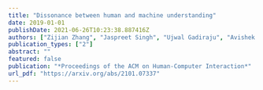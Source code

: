 ```yaml
---
title: "Dissonance between human and machine understanding"
date: 2019-01-01
publishDate: 2021-06-26T10:23:38.887416Z
authors: ["Zijian Zhang", "Jaspreet Singh", "Ujwal Gadiraju", "Avishek Anand"]
publication_types: ["2"]
abstract: ""
featured: false
publication: "*Proceedings of the ACM on Human-Computer Interaction*"
url_pdf: "https://arxiv.org/abs/2101.07337"
---
```


